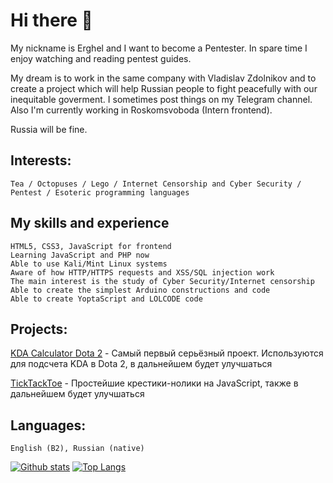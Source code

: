 # Hi there 👋
My nickname is Erghel and I want to become a Pentester. In spare time I enjoy watching and reading pentest guides. 

My dream is to work in the same company with Vladislav Zdolnikov and to create a project which will help Russian people to fight peacefully with our  inequitable goverment. I sometimes post things on my Telegram channel. Also I'm currently working in Roskomsvoboda (Intern frontend). 

Russia will be fine.

## Interests: 
    Tea / Octopuses / Lego / Internet Censorship and Cyber Security / Pentest / Esoteric programming languages

## My skills and experience
    HTML5, CSS3, JavaScript for frontend
    Learning JavaScript and PHP now
    Able to use Kali/Mint Linux systems
    Aware of how HTTP/HTTPS requests and XSS/SQL injection work
    The main interest is the study of Cyber Security/Internet censorship
    Able to create the simplest Arduino constructions and code
    Able to create YoptaScript and LOLCODE code
    
## Projects:
   [KDA Calculator Dota 2](https://github.com/Erghel/KDACalcForD2) - Самый первый серьёзный проект. Используются для подсчета KDA в Dota 2, в дальнейшем будет улучшаться
   
   [TickTackToe](https://github.com/Erghel/Tick-Tack-Toe) - Простейшие крестики-нолики на JavaScript, также в дальнейшем будет улучшаться
    
 ## Languages: 
    English (B2), Russian (native)
   

[![Github stats](https://github-readme-stats.vercel.app/api?username=Erghel&hide_border=true&count_private=true&show_icons=true&theme=vision-friendly-dark&include_all_commits=true)](https://github.com/anuraghazra/github-readme-stats) 
[![Top Langs](https://github-readme-stats.vercel.app/api/top-langs/?username=Erghel&hide=smarty,java,actionscript&hide_border=true&theme=vision-friendly-dark&langs_count=10&layout=compact)](https://github.com/anuraghazra/github-readme-stats)


